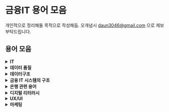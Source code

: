 # 금융IT 용어 모음
개인적으로 정리해둘 목적으로 작성해둠. 오개념시 daun3046@gmail.com 으로 제보 부탁드립니다.

## 용어 모음
<details>
<summary><b>IT</b></summary>
<ul>
  <li><b>ITSM(IT Service Management)</b> : IT 서비스 관리. 원활한 고객 지향 IT 서비스를 제공하고 지원하는 정책, 프로세스 및 절차</li>
  <li><b>EoS(End of Service)</b> : 더 이상 제품을 팔지 않거나 서비스 지원이 종료되는 것</li>
  <li><b>OSMU(One Source Multi Use)</b> : 하나의 단일 소스로 여러 디바이스에서 호환되는 것</li>
  <li><b>FEP(Front End Processor)</b> : 원래는 메인프레임에서 통신 과부하를 경감시키기 위해 전처리 작업을 하는 과정을 말하나, 금융권에선 내부 시스템과 외부 대외기관의 시스템을 연계해주는 대외계 솔루션을 의미</li>
  <li><b>EJB(Enterprise Java Beans)</b> : 기업환경의 시스템을 구현하기 위한 서버측 컴포넌트 모델</li>
  <li><b>Java Bean</b> : Java 객체를 재사용 가능하도록 컴포넌트화하여 정의한 것</li>
</ul>
</details>
<details>
<summary><b>데이터 품질</b></summary>
<ul>
  <li><b>BIS비율</b> : 은행의 건전성 비율</li>
  <li><b>CTQ</b> : 핵심품질항목</li>
  <li><b>DA</b> : 데이터 분석 설계자</li>
  <li><b>DBA</b> : 데이터베이스 관리자</li>
  <li><b>ERD</b> : 개체-관계 모델</li>
  <li><b>ITO</b> : IT Outsourcing</li>
  <li><b>OLAP</b> : 요약 데이터를 쿼리, 추출 및 연구하는 데이터베이스 분석 기술</li>
  <li><b>OLTP</b> : 온라인 트랜잭션 처리</li>
  <li><b>SLA</b> : 서비스 수준 협약</li>
</ul>
</details>

<details>
<summary><b>데이터구조</b></summary>
<ul>
  <li><b>데이터 모델링</b> : 다양한 이해 관계자가 조직 데이터에 대한 통합된 뷰를 생성하는 데 도움이 되는 시각적 표현 또는 청사진을 만드는 프로세스</li>
  <li><b>개념모델</b> : 데이터 모델의 첫 단계. 고객의 요구사항을 수집, 분석해 전체적인 모양을 결정지음</li>
  <li><b>논리모델</b> : 개념모델보다 보다 정교함. 더</li>
  <li><b>물리모델</b> : 논리적 모델을 특정 DB로 설계함으로써 데이터를 저장할 수 있는 물리적인 스키마. 설계된 논리 데이터 모델의 개체명, 속성명, 데이터 형태, 길이, 영역값, 실제 저장 공간, 분산, 저장 방법 등 고려</li>
  <li><b>데이터마트</b> : 하나의 데이터 팀, 커뮤니티 또는 사업부(예: 마케팅 또는 엔지니어링 부서)에 따른 특정 요구 사항을 충족하도록 설계된 테이블 세트가 포함된 큐레이션 데이터베이스 
  </li>
</ul>
</details>

<details>
<summary><b>금융 IT 시스템의 구조</b></summary>
<ul>
  <li><b>계정계</b> : </li>
  <li><b>정보계</b> : </li>
  <li><b>대외계</b> : </li>
  <li><b>채널계</b> : </li>
  <li><b>운영계</b> : </li>
  <li><b>기간계</b> : </li>
</ul>
</details>

<details>
<summary><b>은행 관련 용어</b></summary>
<ul>
  <li><b>저축은행</b> : 상호저축은행을 일반적으로 일컫는 말. 허나 저축은행은 주식회사이므로 상호금융도 아니고 은행도 아니다! 농협의 경우 농협상호금융=지농 이며 저축은행은 포함하지 않는다.</li>
  <li><b>상호금융</b> : 협동조합의 구성원인 조합원 간에 상호간의 자금의 순환을 통해 자금의 부족과 잉여를 해당 지역 내에서 자체적으로 해결하려는 상호부조(다수의 개인 또는 집단이 공동의 목표를 달성하기 위해 함께 행동하면서 성립되는 사회적 관계)적인 금융</li>
  
|명칭|설명|
|:---:|-----|
|1금융권과 2금융권|각각 경제학에서의 통화기관(요구불예금 비중 高)과 비통화기관(요구불예금 비중 低)이라 칭함. 예외적으로 한국산업은행과 한국수출입은행은 은행이지만 정책금융기관으로 통화창출능력이 거의 없기 때문에 비통화금융기관으로 분류됨|
|비은행예금취급기관|은행이 아닌 금융기관|
|상호금융|비은행예금취급기관은행법의 적용을 받지 않으며 중앙은행의 규제를 받지 않음. 일반적인 2금융권으로 농축협, 신협, 수협, 산림조합, 새마을금고가 있음.|
|저축은행|상호저축은행을 일반적으로 일컫는 말. 허나 저축은행은 주식회사이므로 상호금융도 아니고 은행도 아니다! 농협의 경우 농협상호금융(=지농)이며 저축은행은 포함하지 않음.|
|NH저축은행|'11년 삼화저축은행을 우리금융지주가 인수하여 우리금융저축은행으로 출범 → '12년 솔로몬저축은행 영업정지로 P&A 방식으로 흡수합병 → '14년 우리투자증권, 우리아비바생명과 함께 농협금융지주에 매각되면서 NH저축은행으로 사명 변경|
|농협상호금융|지역농협. 농협금융지주 산하 X 중앙회 관할 X|
|농협중앙회|각 단위조합들을 대표하는 기관으로 단위조합의 경제사업과 신용사업, 운영 등을 지도감독하고 단위조합에 대한 자금지원이나 지급결제 지원 등 중앙은행의 역할을 함. 상호금융부서는 전국 농협의 금융업무 지도 및 지원, 지역농축협에서 가지고 있는 여유자금의 운용 등의 업무를 맡음. 협동조합 X|

  <li><b>CBDC(Central Bank Digital Currency)</b> : 중앙은행 디지털화폐</li>
  <li><b>ISA(개인종합자산관리계좌)</b> : 정부차원에서 시행하는 저금리, 고령화 시대에 노후대비 및 국민의 장기 재산형성을 지원하기 위한 세제혜택 상품으로 전 금융기관 1인 1계좌만 개설이 가능하며 원금손실이 가능하고 예금자보호법으로 보호받지 않는 금융상품/li>
  <li><b>RPA(Robotic Process Automation)</b> : 로봇 프로세스 자동화. 반복적인 작업을 소프트웨어 로봇이 수행하는 것</li>
  <li><b>대안신용평가 모형</b> : 비금융 정보를 활용하여 금융 소외계층도 금융 서비스 혜택을 받을 수 있도록 하는 것</li>
  <li><b>데이터바우처</b> : 수요기업에게 필요한 데이터 또는 가공서비스를 지정된 공급기업으로부터 제공 받을 수 있는 '바우처' 형식으로 데이터 활용을 지원하는 사업. (참고사이트: https://kdata.or.kr/datavoucher/index.do)</li>
  <li><b>상각</b> : 오랜 기간에 걸쳐 대출 상환금을 분산하는 것. 특정 기간에 걸쳐 대출 또는 무형자산의 가치를 점진적으로 감소시키는 데 사용되는 전략</li>
  <li><b>대손상각</b> : 貸損償却. 채권에 대한 회수불능. 외상매출금, 받을어음 등의 매출채권 및 기타의 대여금 등 채권의 일부 또는 전부가 회수 불능이 되었을 때와 기말에 대손을 예상하였을 때 이것을 영업비용으로 계상해 털어내는 것. 외상 거래로 운영되는 기업에서 흔히 발생함.</li>
  <li><b>대위변제</b> : 代位辨濟, subrogation. 채무자가 아닌 다른 사람(제3자 또는 공동채무자 등)이 채무자 대신 채무를 변제하고 구상권을 취득함으로써 채권자의 채권이 그 사람에게로 넘어가는 것</li>
  <li><b>자점감사</b> : 특정 조직이나 기업에 소속된 자가 법령 또는 내규 등에 의해 실시하는 감사</li>
  <li><b>SR</b> : Service Request. 서비스 요청. 기존 구축된 시스템에서 새로 서비스 요청(과제)하는 것.</li>
  <li><b>AML</b> : Anti-Money Laundering. 자금세탁행위를 차단하기 위한 관리 체계</li>
  <li><b>CPC</b> : Central Point of Contact. 은행 등 금융회사에 대한 금융당국의 자료 요청을 통합적으로 관리하는 시스템</li>
  <li><b> </b> : </li>
</ul>
</details>

<details>
<summary><b>디지털 리터러시</b></summary>
<ul>
  <li><b>디지털 리터러시</b> : 디지털 문해력. 디지털 플랫폼의 다양한 미디어를 접하면서 명확한 정보를 찾고, 평가하고, 조합하는 개인의 능력</li>
</ul>
</details>

<details>
<summary><b>UX/UI</b></summary>
<ul>
  <li><b>Seamless</b> : a. 매끈한</li>
  
|분야|설명|예시|
|:---:|-----|---|
|게임|맵이 이어져 있어 맵과 맵 사이 이동 시 로딩이 필요 없는 상태|오픈월드 게임|
|제조|① 일체형 디자인 ② 자동차의 기능과 탑승자 간의 연결이 매끄러운 것|커넥티드카 기능|
|IT|고객이 서비스를 이용하는 데에 seam(이음새, 끊김)이 없는 짧고 직관적인 접근 환경|app의 인터페이스 업그레이드|

</ul>
</details>


<details>
<summary><b>마케팅</b></summary>
<ul>
  <li><b>태그매니저</b> : 구글 태그 매니저</li>
  
  |명칭|의미|
  |:---:|-----|
  |태그(tag)|페이지에 추가 된 코드(일반적으로 자바 스크립트)의 '스니펫'|
  |트리거(triggers)|태그가 어떤 곳에서 언제 실행되어야 하는지 정의|
  |변수(variables)|태그 및 트리거에 의해 사용되어지는 정보를 받거나 저장하는 데 사용|
  
  <li><b>DM(Direct Mail Advertising)</b> : 고객에게 직접 홍보물을 발송하여 광고하는 마케팅</li>
</ul>
</details>
